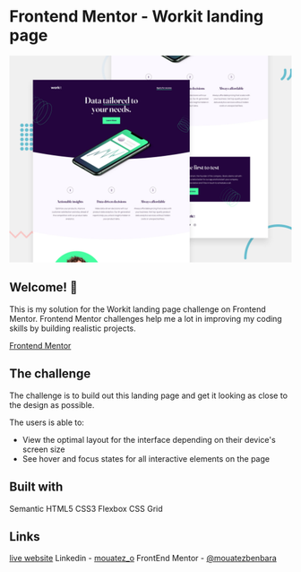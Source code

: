 # Frontend Mentor - Workit landing page

![Design preview for the Workit landing page coding challenge](./preview.jpg)

## Welcome! 👋

This is my solution for the Workit landing page challenge on Frontend Mentor. Frontend Mentor challenges help me a lot in improving my coding skills by building realistic projects.

[Frontend Mentor](https://www.frontendmentor.io)


## The challenge

The challenge is to build out this landing page and get it looking as close to the design as possible.

The users is able to:

- View the optimal layout for the interface depending on their device's screen size
- See hover and focus states for all interactive elements on the page

## Built with

Semantic HTML5
CSS3
Flexbox
CSS Grid

## Links 
[live website](https://mouatezbenbara.github.io/workit-landing-page/)
Linkedin - [mouatez_o](https://www.linkedin.com/in/mouatez-o/) 
FrontEnd Mentor - [@mouatezbenbara](https://www.frontendmentor.io/profile/mouatezbenbara) 

